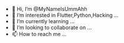 - 👋 Hi, I’m @MyNameIsUmmAhh
- 👀 I’m interested in Flutter,Python,Hacking ...
- 🌱 I’m currently learning ...
- 💞️ I’m looking to collaborate on ...
- 📫 How to reach me ...

<!---
MyNameIsUmmAhh/MyNameIsUmmAhh is a ✨ special ✨ repository because its `README.md` (this file) appears on your GitHub profile.
You can click the Preview link to take a look at your changes.
--->
